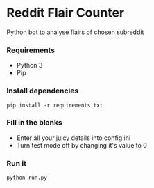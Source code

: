 # Reddit Flair Counter

Python bot to analyse flairs of chosen subreddit

### Requirements

* Python 3
* Pip

### Install dependencies

    pip install -r requirements.txt

### Fill in the blanks     

- Enter all your juicy details into config.ini
- Turn test mode off by changing it's value to 0

### Run it

    python run.py
